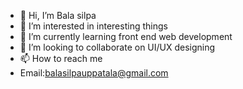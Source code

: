 - 👋 Hi, I’m Bala silpa
- 👀 I’m interested in interesting things
- 🌱 I’m currently learning front end web development
- 💞️ I’m looking to collaborate on UI/UX designing
- 📫 How to reach me
- Email:balasilpauppatala@gmail.com


<!---
hightechtechie/hightechtechie is a ✨ special ✨ repository because its `README.md` (this file) appears on your GitHub profile.
You can click the Preview link to take a look at your changes.
--->

